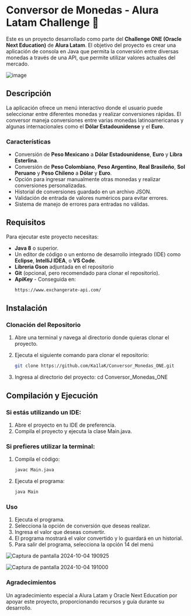 # Conversor de Monedas - Alura Latam Challenge 🚀

Este es un proyecto desarrollado como parte del **Challenge ONE (Oracle Next Education)** de **Alura Latam**. 
El objetivo del proyecto es crear una aplicación de consola en Java que permita la conversión entre diversas monedas a través de una API, que permite utilizar valores actuales del mercado.


![image](https://github.com/user-attachments/assets/630c8d3c-47a3-4eb2-b48e-da80d436c7c1)



## Descripción

La aplicación ofrece un menú interactivo donde el usuario puede seleccionar entre diferentes monedas y realizar conversiones rápidas. El conversor maneja conversiones entre varias monedas latinoamericanas y algunas internacionales como el **Dólar Estadounidense** y el **Euro**.

### Características

- Conversión de **Peso Mexicano** a **Dólar Estadounidense**, **Euro** y **Libra Esterlina**.
- Conversión de **Peso Colombiano**, **Peso Argentino**, **Real Brasileño**, **Sol Peruano** y **Peso Chileno** a **Dólar** y **Euro**.
- Opción para ingresar manualmente otras monedas y realizar conversiones personalizadas.
- Historial de conversiones guardado en un archivo JSON.
- Validación de entrada de valores numéricos para evitar errores.
- Sistema de manejo de errores para entradas no válidas.


## Requisitos

Para ejecutar este proyecto necesitas:

- **Java 8** o superior.
- Un editor de código o un entorno de desarrollo integrado (IDE) como **Eclipse**, **IntelliJ IDEA**, o **VS Code**.
- **Libreria Gson** adjuntada en el repositorio
- **Git** (opcional, pero recomendado para clonar el repositorio).
- **ApiKey** - Conseguida en:
   ```bash
  https://www.exchangerate-api.com/

## Instalación

### Clonación del Repositorio

1. Abre una terminal y navega al directorio donde quieras clonar el proyecto.
2. Ejecuta el siguiente comando para clonar el repositorio:

   ```bash
   git clone https://github.com/Ka1laK/Conversor_Monedas_ONE.git
3. Ingresa al directorio del proyecto:
   cd Conversor_Monedas_ONE
   
## Compilación y Ejecución
### Si estás utilizando un IDE:

1. Abre el proyecto en tu IDE de preferencia.
2. Compila el proyecto y ejecuta la clase Main.java.

### Si prefieres utilizar la terminal:

1. Compila el código:
   ```bash
   javac Main.java
2. Ejecuta el programa:
   ```bash
   java Main


### Uso
1. Ejecuta el programa.
2. Selecciona la opción de conversión que deseas realizar.
3. Ingresa el valor que deseas convertir.
4. El programa mostrará el valor convertido y lo guardará en un historial.
5. Para salir del programa, selecciona la opción 14 del menú


![Captura de pantalla 2024-10-04 190925](https://github.com/user-attachments/assets/bd707fa6-56f9-4780-992f-87b00922fbce)


![Captura de pantalla 2024-10-04 191000](https://github.com/user-attachments/assets/5b18bd2d-3646-4711-afd7-5d61cce5f41f)



### Agradecimientos 
Un agradecimiento especial a Alura Latam y Oracle Next Education por apoyar este proyecto, proporcionando recursos y guía durante su desarrollo.

   
